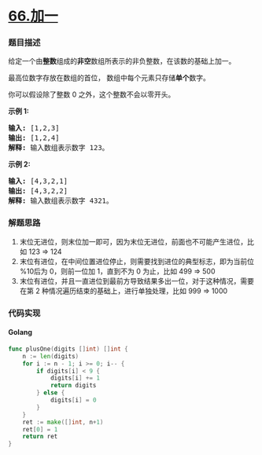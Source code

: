 # [66.加一](https://leetcode-cn.com/problems/plus-one/)


### 题目描述

<div class="notranslate"><p>给定一个由<strong>整数</strong>组成的<strong>非空</strong>数组所表示的非负整数，在该数的基础上加一。</p>

<p>最高位数字存放在数组的首位， 数组中每个元素只存储<strong>单个</strong>数字。</p>

<p>你可以假设除了整数 0 之外，这个整数不会以零开头。</p>

<p><strong>示例&nbsp;1:</strong></p>

<pre><strong>输入:</strong> [1,2,3]
<strong>输出:</strong> [1,2,4]
<strong>解释:</strong> 输入数组表示数字 123。
</pre>

<p><strong>示例&nbsp;2:</strong></p>

<pre><strong>输入:</strong> [4,3,2,1]
<strong>输出:</strong> [4,3,2,2]
<strong>解释:</strong> 输入数组表示数字 4321。
</pre>
</div>

### 解题思路

1. 末位无进位，则末位加一即可，因为末位无进位，前面也不可能产生进位，比如 123 => 124
2. 末位有进位，在中间位置进位停止，则需要找到进位的典型标志，即为当前位 %10后为 0，则前一位加 1，直到不为 0 为止，比如 499 => 500
3. 末位有进位，并且一直进位到最前方导致结果多出一位，对于这种情况，需要在第 2 种情况遍历结束的基础上，进行单独处理，比如 999 => 1000

### 代码实现

<!-- tabs:start -->

#### **Golang**
```go
func plusOne(digits []int) []int {
	n := len(digits)
	for i := n - 1; i >= 0; i-- {
		if digits[i] < 9 {
			digits[i] += 1
			return digits
		} else {
			digits[i] = 0
		}
	}
	ret := make([]int, n+1)
	ret[0] = 1
	return ret
}
```


<!-- tabs:end -->